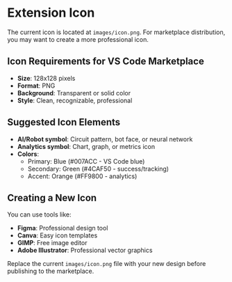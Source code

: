 # Extension Icon

The current icon is located at `images/icon.png`. For marketplace distribution, you may want to create a more professional icon.

## Icon Requirements for VS Code Marketplace

- **Size**: 128x128 pixels
- **Format**: PNG
- **Background**: Transparent or solid color
- **Style**: Clean, recognizable, professional

## Suggested Icon Elements

- **AI/Robot symbol**: Circuit pattern, bot face, or neural network
- **Analytics symbol**: Chart, graph, or metrics icon
- **Colors**: 
  - Primary: Blue (#007ACC - VS Code blue)
  - Secondary: Green (#4CAF50 - success/tracking)
  - Accent: Orange (#FF9800 - analytics)

## Creating a New Icon

You can use tools like:
- **Figma**: Professional design tool
- **Canva**: Easy icon templates
- **GIMP**: Free image editor
- **Adobe Illustrator**: Professional vector graphics

Replace the current `images/icon.png` file with your new design before publishing to the marketplace.
